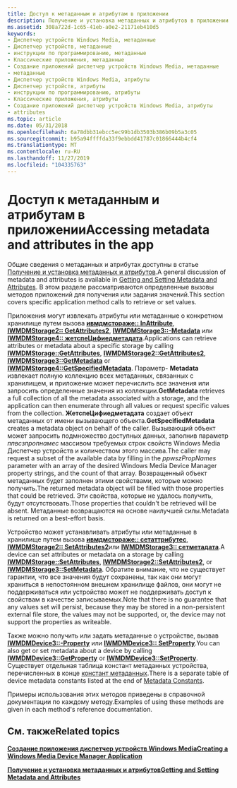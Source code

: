 ```yaml
---
title: Доступ к метаданным и атрибутам в приложении
description: Получение и установка метаданных и атрибутов в приложении
ms.assetid: 308a722d-1c65-41eb-a0e2-21171eb410d5
keywords:
- Диспетчер устройств Windows Media, метаданные
- Диспетчер устройств, метаданные
- инструкции по программированию, метаданные
- Классические приложения, метаданные
- Создание приложений диспетчер устройств Windows Media, метаданные
- метаданные
- Диспетчер устройств Windows Media, атрибуты
- Диспетчер устройств, атрибуты
- инструкции по программированию, атрибуты
- Классические приложения, атрибуты
- Создание приложений диспетчер устройств Windows Media, атрибуты
- attributes
ms.topic: article
ms.date: 05/31/2018
ms.openlocfilehash: 6a78dbb31ebcc5ec99b1db3503b386b09b5a3c05
ms.sourcegitcommit: b95a94ffffda33f9ebbdd41787c01866444b4cf4
ms.translationtype: MT
ms.contentlocale: ru-RU
ms.lasthandoff: 11/27/2019
ms.locfileid: "104335763"
---
```

# <a name="accessing-metadata-and-attributes-in-the-app"></a><span data-ttu-id="2c791-115">Доступ к метаданным и атрибутам в приложении</span><span class="sxs-lookup"><span data-stu-id="2c791-115">Accessing metadata and attributes in the app</span></span>

<span data-ttu-id="2c791-116">Общие сведения о метаданных и атрибутах доступны в статье [Получение и установка метаданных и атрибутов](getting-and-setting-metadata-and-attributes.md).</span><span class="sxs-lookup"><span data-stu-id="2c791-116">A general discussion of metadata and attributes is available in [Getting and Setting Metadata and Attributes](getting-and-setting-metadata-and-attributes.md).</span></span> <span data-ttu-id="2c791-117">В этом разделе рассматриваются определенные вызовы методов приложений для получения или задания значений.</span><span class="sxs-lookup"><span data-stu-id="2c791-117">This section covers specific application method calls to retrieve or set values.</span></span>

<span data-ttu-id="2c791-118">Приложения могут извлекать атрибуты или метаданные о конкретном хранилище путем вызова [**ивмдмстораже:: InAttribute**](/windows/desktop/api/mswmdm/nf-mswmdm-iwmdmstorage-getattributes), [**IWMDMStorage2:: GetAttributes2**](/windows/desktop/api/mswmdm/nf-mswmdm-iwmdmstorage2-getattributes2), [**IWMDMStorage3::-Metadata**](/windows/desktop/api/mswmdm/nf-mswmdm-iwmdmstorage3-getmetadata) или [**IWMDMStorage4:: жетспеЦифиедметадата**](/windows/desktop/api/mswmdm/nf-mswmdm-iwmdmstorage4-getspecifiedmetadata).</span><span class="sxs-lookup"><span data-stu-id="2c791-118">Applications can retrieve attributes or metadata about a specific storage by calling [**IWMDMStorage::GetAttributes**](/windows/desktop/api/mswmdm/nf-mswmdm-iwmdmstorage-getattributes), [**IWMDMStorage2::GetAttributes2**](/windows/desktop/api/mswmdm/nf-mswmdm-iwmdmstorage2-getattributes2), [**IWMDMStorage3::GetMetadata**](/windows/desktop/api/mswmdm/nf-mswmdm-iwmdmstorage3-getmetadata) or [**IWMDMStorage4::GetSpecifiedMetadata**](/windows/desktop/api/mswmdm/nf-mswmdm-iwmdmstorage4-getspecifiedmetadata).</span></span> <span data-ttu-id="2c791-119">Параметр- **Metadata** извлекает полную коллекцию всех метаданных, связанных с хранилищем, и приложение может перечислить все значения или запросить определенные значения из коллекции.</span><span class="sxs-lookup"><span data-stu-id="2c791-119">**GetMetadata** retrieves a full collection of all the metadata associated with a storage, and the application can then enumerate through all values or request specific values from the collection.</span></span> <span data-ttu-id="2c791-120">**ЖетспеЦифиедметадата** создает объект метаданных от имени вызывающего объекта.</span><span class="sxs-lookup"><span data-stu-id="2c791-120">**GetSpecifiedMetadata** creates a metadata object on behalf of the caller.</span></span> <span data-ttu-id="2c791-121">Вызывающий объект может запросить подмножество доступных данных, заполнив параметр *ппвсзпропнамес* массивом требуемых строк свойств Windows Media Диспетчер устройств и количеством этого массива.</span><span class="sxs-lookup"><span data-stu-id="2c791-121">The caller may request a subset of the available data by filling in the *ppwszPropNames* parameter with an array of the desired Windows Media Device Manager property strings, and the count of that array.</span></span> <span data-ttu-id="2c791-122">Возвращенный объект метаданных будет заполнен этими свойствами, которые можно получить.</span><span class="sxs-lookup"><span data-stu-id="2c791-122">The returned metadata object will be filled with those properties that could be retrieved.</span></span> <span data-ttu-id="2c791-123">Эти свойства, которые не удалось получить, будут отсутствовать.</span><span class="sxs-lookup"><span data-stu-id="2c791-123">Those properties that couldn't be retrieved will be absent.</span></span> <span data-ttu-id="2c791-124">Метаданные возвращаются на основе наилучшей силы.</span><span class="sxs-lookup"><span data-stu-id="2c791-124">Metadata is returned on a best-effort basis.</span></span>

<span data-ttu-id="2c791-125">Устройство может устанавливать атрибуты или метаданные в хранилище путем вызова [**ивмдмстораже:: сетаттрибутес**](/windows/desktop/api/mswmdm/nf-mswmdm-iwmdmstorage-setattributes), [**IWMDMStorage2:: SetAttributes2**](/windows/desktop/api/mswmdm/nf-mswmdm-iwmdmstorage2-setattributes2)или [**IWMDMStorage3:: сетметадата**](/windows/desktop/api/mswmdm/nf-mswmdm-iwmdmstorage3-setmetadata).</span><span class="sxs-lookup"><span data-stu-id="2c791-125">A device can set attributes or metadata on a storage by calling [**IWMDMStorage::SetAttributes**](/windows/desktop/api/mswmdm/nf-mswmdm-iwmdmstorage-setattributes), [**IWMDMStorage2::SetAttributes2**](/windows/desktop/api/mswmdm/nf-mswmdm-iwmdmstorage2-setattributes2), or [**IWMDMStorage3::SetMetadata**](/windows/desktop/api/mswmdm/nf-mswmdm-iwmdmstorage3-setmetadata).</span></span> <span data-ttu-id="2c791-126">Обратите внимание, что не существует гарантии, что все значения будут сохранены, так как они могут храниться в непостоянном внешнем хранилище файлов, они могут не поддерживаться или устройство может не поддерживать доступ к свойствам в качестве записываемых.</span><span class="sxs-lookup"><span data-stu-id="2c791-126">Note that there is no guarantee that any values set will persist, because they may be stored in a non-persistent external file store, the values may not be supported, or, the device may not support the properties as writeable.</span></span>

<span data-ttu-id="2c791-127">Также можно получить или задать метаданные о устройстве, вызвав [**IWMDMDevice3::-Property**](/windows/desktop/api/mswmdm/nf-mswmdm-iwmdmdevice3-getproperty) или [**IWMDMDevice3:: SetProperty**](/windows/desktop/api/mswmdm/nf-mswmdm-iwmdmdevice3-setproperty).</span><span class="sxs-lookup"><span data-stu-id="2c791-127">You can also get or set metadata about a device by calling [**IWMDMDevice3::GetProperty**](/windows/desktop/api/mswmdm/nf-mswmdm-iwmdmdevice3-getproperty) or [**IWMDMDevice3::SetProperty**](/windows/desktop/api/mswmdm/nf-mswmdm-iwmdmdevice3-setproperty).</span></span> <span data-ttu-id="2c791-128">Существует отдельная таблица констант метаданных устройства, перечисленных в конце [констант метаданных](metadata-constants.md).</span><span class="sxs-lookup"><span data-stu-id="2c791-128">There is a separate table of device metadata constants listed at the end of [Metadata Constants](metadata-constants.md).</span></span>

<span data-ttu-id="2c791-129">Примеры использования этих методов приведены в справочной документации по каждому методу.</span><span class="sxs-lookup"><span data-stu-id="2c791-129">Examples of using these methods are given in each method's reference documentation.</span></span>

## <a name="related-topics"></a><span data-ttu-id="2c791-130">См. также</span><span class="sxs-lookup"><span data-stu-id="2c791-130">Related topics</span></span>

<dl> <dt>

[<span data-ttu-id="2c791-131">**Создание приложения диспетчер устройств Windows Media**</span><span class="sxs-lookup"><span data-stu-id="2c791-131">**Creating a Windows Media Device Manager Application**</span></span>](creating-a-windows-media-device-manager-application.md)
</dt> <dt>

[<span data-ttu-id="2c791-132">**Получение и установка метаданных и атрибутов**</span><span class="sxs-lookup"><span data-stu-id="2c791-132">**Getting and Setting Metadata and Attributes**</span></span>](getting-and-setting-metadata-and-attributes.md)
</dt> </dl>

 

 




